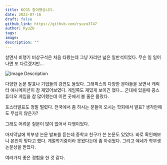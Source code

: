 ```yaml
---
title: KCGS 참여했습니다.
date: 2023-07-16
draft: false
github_link: https://github.com/ryuzu3747
author: RyuZU
tags: 
image: 
description: ""
---
```

살면서 비행기 비상구석은 처음 타봤는데 그냥 자리만 넓은 일반석이었다. 무슨 일 일어나면 또 다르겠지만...

![Image Description](/images/Pasted%20image%2020250507233354.png)

다양한 논문 발표나 기업들의 강연도 들었다. 그래픽스의 다양한 분야들을 보면서 캐릭터 애니메이션이 참 재밌어보였다. 게임쪽도 재밌게 보이긴 했다... 군대에 있을때 콩스튜디오 게임을 참 많이했는데 이런 곳에서 볼 줄은 몰랐다.
  

포스터발표도 정말 떨렸다. 전국에서 좀 하시는 분들이 오시는 학회에서 발표? 생각만해도 무섭지 않은가?

그래도 어려운 질문이 많이 없어서 다행이었다.

마지막날에 학부생 논문 발표를 듣는데 중학교 친구가 쓴 논문도 있었다. 바로 확인해보니 본인이 맞다고 했다. 계절학기중이라 못왔다는데 좀 아쉬웠다. 그리고 얘네가 학부생 논문상을 받았다.

  

여러가지 좋은 경험을 한 것 같다.